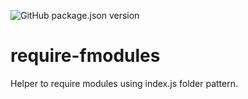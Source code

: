 ![GitHub package.json version](https://img.shields.io/github/package-json/v/nahue-f/require-fmodules.svg)

# require-fmodules

Helper to require modules using index.js folder pattern.
